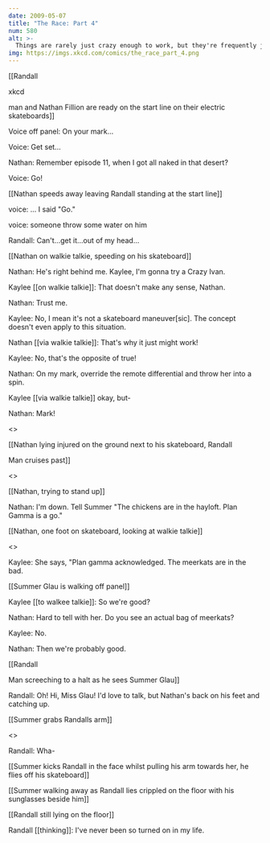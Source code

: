 ```yaml
---
date: 2009-05-07
title: "The Race: Part 4"
num: 580
alt: >-
  Things are rarely just crazy enough to work, but they're frequently just crazy enough to fail hilariously.
img: https://imgs.xkcd.com/comics/the_race_part_4.png
---
```

[[Randall

xkcd

man and Nathan Fillion are ready on the start line on their electric skateboards]]

Voice off panel: On your mark...

Voice: Get set...

Nathan: Remember episode 11, when I got all naked in that desert?

Voice: Go!

[[Nathan speeds away leaving Randall standing at the start line]]

voice: ... I said "Go."

voice: someone throw some water on him

Randall: Can't...get it...out of my head...

[[Nathan on walkie talkie, speeding on his skateboard]]

Nathan: He's right behind me. Kaylee, I'm gonna try a Crazy Ivan.

Kaylee [[on walkie talkie]]: That doesn't make any sense, Nathan.

Nathan: Trust me.

Kaylee: No, I mean it's not a skateboard maneuver[sic]. The concept doesn't even apply to this situation.

Nathan [[via walkie talkie]]: That's why it just might work!

Kaylee: No, that's the opposite of true!

Nathan: On my mark, override the remote differential and throw her into a spin.

Kaylee [[via walkie talkie]] okay, but-

Nathan: Mark!

<<WHAM>>

[[Nathan lying injured on the ground next to his skateboard, Randall

Man cruises past]]

<<Whirrrrrrrr>>

[[Nathan, trying to stand up]]

Nathan: I'm down. Tell Summer "The chickens are in the hayloft. Plan Gamma is a go."

[[Nathan, one foot on skateboard, looking at walkie talkie]]

<<mumbling from walkie talkie>>

Kaylee: She says, "Plan gamma acknowledged. The meerkats are in the bad.

[[Summer Glau is walking off panel]]

Kaylee [[to walkee talkie]]: So we're good?

Nathan: Hard to tell with her. Do you see an actual bag of meerkats?

Kaylee: No.

Nathan: Then we're probably good.

[[Randall

Man screeching to a halt as he sees Summer Glau]]

Randall: Oh! Hi, Miss Glau! I'd love to talk, but Nathan's back on his feet and catching up.

[[Summer grabs Randalls arm]]

<<Grab>>

Randall: Wha-

[[Summer kicks Randall in the face whilst pulling his arm towards her, he flies off his skateboard]]

[[Summer walking away as Randall lies crippled on the floor with his sunglasses beside him]]

[[Randall still lying on the floor]]

Randall [[thinking]]: I've never been so turned on in my life.

